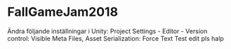 # FallGameJam2018

Ändra följande inställningar i Unity:
Project Settings - Editor - Version control: Visible Meta Files, Asset Serialization: Force Text
Test edit pls halp
